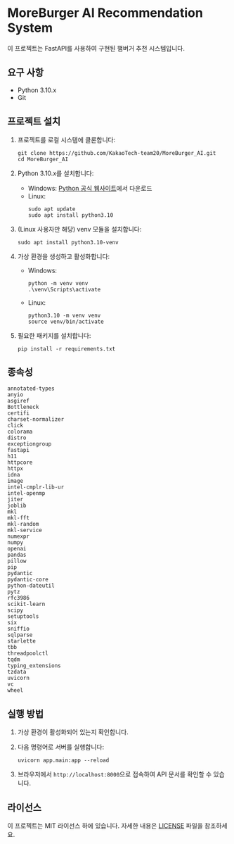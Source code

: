 # MoreBurger AI Recommendation System

이 프로젝트는 FastAPI를 사용하여 구현된 햄버거 추천 시스템입니다.

## 요구 사항

- Python 3.10.x
- Git

## 프로젝트 설치

1. 프로젝트를 로컬 시스템에 클론합니다:
   ```
   git clone https://github.com/KakaoTech-team20/MoreBurger_AI.git
   cd MoreBurger_AI
   ```

2. Python 3.10.x를 설치합니다:
   - Windows: [Python 공식 웹사이트](https://www.python.org/downloads/)에서 다운로드
   - Linux:
     ```
     sudo apt update
     sudo apt install python3.10
     ```
3. (Linux 사용자만 해당) venv 모듈을 설치합니다:
   ```
   sudo apt install python3.10-venv
   ```
5. 가상 환경을 생성하고 활성화합니다:
   - Windows:
     ```
     python -m venv venv
     .\venv\Scripts\activate
     ```
   - Linux:
     ```
     python3.10 -m venv venv
     source venv/bin/activate
     ```

6. 필요한 패키지를 설치합니다:
   ```
   pip install -r requirements.txt
   ```

## 종속성

```
annotated-types
anyio
asgiref
Bottleneck
certifi
charset-normalizer
click
colorama
distro
exceptiongroup
fastapi
h11
httpcore
httpx
idna
image
intel-cmplr-lib-ur
intel-openmp
jiter
joblib
mkl
mkl-fft
mkl-random
mkl-service
numexpr
numpy
openai
pandas
pillow
pip
pydantic
pydantic-core
python-dateutil
pytz
rfc3986
scikit-learn
scipy
setuptools
six
sniffio
sqlparse
starlette
tbb
threadpoolctl
tqdm
typing_extensions
tzdata
uvicorn
vc
wheel
```

## 실행 방법

1. 가상 환경이 활성화되어 있는지 확인합니다.

2. 다음 명령어로 서버를 실행합니다:
   ```
   uvicorn app.main:app --reload
   ```

3. 브라우저에서 `http://localhost:8000`으로 접속하여 API 문서를 확인할 수 있습니다.

## 라이선스

이 프로젝트는 MIT 라이선스 하에 있습니다. 자세한 내용은 [LICENSE](LICENSE) 파일을 참조하세요.
